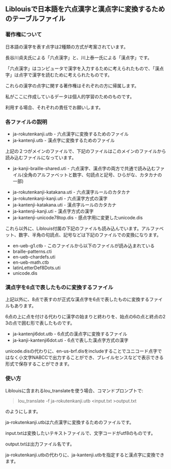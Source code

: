﻿## Liblouisで日本語を六点漢字と漢点字に変換するためのテーブルファイル

### 著作権について

日本語の漢字を表す点字は2種類の方式が考案されています。

長谷川貞夫氏による「六点漢字」と、川上泰一氏による「漢点字」です。

「六点漢字」はコンピュータで漢字を入力するために考えられたもので、「漢点字」は点字で漢字を読むために考えられたものです。

これらの漢字の点字に関する著作権はそれぞれの方に帰属します。

私がここに作成しているデータは個人的学習のためのものです。

利用する場合、それぞれの責任でお願いします。

### 各ファイルの説明

* ja-rokutenkanji.utb - 六点漢字に変換するためのファイル
* ja-kantenji.utb - 漢点字に変換するためのファイル

上記の２つがメインのファイルで、下記のファイルはこのメインのファイルから読み込むファイルになっています。

- ja-kanji-braille-shared.uti - 六点漢字、漢点字の両方で共通で読み込むファイル(全角のアルファベットと数字、句読点と記号、ひらがな、カタカナの一部)
* ja-rokutenkanji-katakana.uti - 六点漢字ルールのカタカナ
* ja-rokutenkanji-kanji.uti - 六点漢字方式の漢字
* ja-kantenji-katakana.uti - 漢点字ルールのカタカナ
* ja-kantenji-kanji.uti - 漢点字方式の漢字
* ja-kantenji-unicode78top.dis - 感点字用に変更したunicode.dis

これら以外に、Liblouis付属の下記のファイルも読み込んでいます。アルファベット、数字、半角の句読点、記号などは下記のファイルでの変換になります。

* en-ueb-g1.ctb - このファイルから以下のファイルが読み込まれている
* braille-patterns.cti
* en-ueb-chardefs.uti
* en-ueb-math.ctb
* latinLetterDef8Dots.uti
* unicode.dis

### 漢点字を6点で表したものに変換するファイル

上記以外に、8点で表すのが正式な漢点字を6点で表したものに変換するファイルもあります。

6点の上に点を付ける代わりに漢字の始まりと終わりを、始点の6の点と終点の2 3の点で囲む形で表したものです。

* ja-kantenji6dot.utb - 6点式の漢点字に変換するファイル
* ja-kanji-kantenji6dot.uti - 6点で表した漢点字方式の漢字

unicode.disの代わりに、en-us-brf.disをincludeすることでユニコード点字ではなく小文字NABCCで出力することができ、ブレイルセンスなどで表示できる形式で保存することができます。

### 使い方

Liblouisに含まれるlou_translateを使う場合、コマンドプロンプトで:

> lou_translate -f ja-rokutenkanji.utb <input.txt >output.txt

のようにします。

ja-rokutenkanji.utbは六点漢字に変換するためのファイルです。

input.txtは変換したいテキストファイルで、文字コードがutf8のものです。

output.txtは出力ファイル名です。

ja-rokutenkanji.utbの代わりに、ja-kantenji.utbを指定すると漢点字に変換できます。





